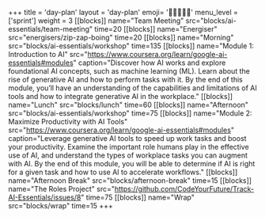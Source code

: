 +++
title = 'day-plan'
layout = 'day-plan'
emoji= '🧑🏾‍🤝‍🧑🏾'
menu_level = ['sprint']
weight = 3
[[blocks]]
name="Team Meeting"
src="blocks/ai-essentials/team-meeting"
time=20
[[blocks]]
name="Energiser"
src="energisers/zip-zap-boing"
time=20
[[blocks]]
name="Morning"
src="blocks/ai-essentials/workshop"
time=135
[[blocks]]
name="Module 1: Introduction to AI"
src="https://www.coursera.org/learn/google-ai-essentials#modules"
caption="Discover how AI works and explore foundational AI concepts, such as machine learning (ML). Learn about the rise of generative AI and how to perform tasks with it. By the end of this module, you’ll have an understanding of the capabilities and limitations of AI tools and how to integrate generative AI in the workplace."
[[blocks]]
name="Lunch"
src="blocks/lunch"
time=60
[[blocks]]
name="Afternoon"
src="blocks/ai-essentials/workshop"
time=75
[[blocks]]
name="Module 2: Maximize Productivity with AI Tools"
src="https://www.coursera.org/learn/google-ai-essentials#modules"
caption="Leverage generative AI tools to speed up work tasks and boost your productivity. Examine the important role humans play in the effective use of AI, and understand the types of workplace tasks you can augment with AI. By the end of this module, you will be able to determine if AI is right for a given task and how to use AI to accelerate workflows."
[[blocks]]
name="Afternoon Break"
src="blocks/afternoon-break"
time=15
[[blocks]]
name="The Roles Project"
src="https://github.com/CodeYourFuture/Track-AI-Essentials/issues/8"
time=75
[[blocks]]
name="Wrap"
src="blocks/wrap"
time=15
+++
